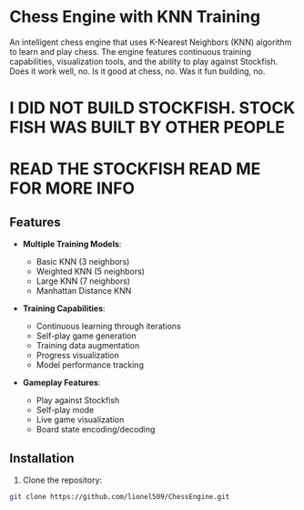 # Chess Engine with KNN Training

An intelligent chess engine that uses K-Nearest Neighbors (KNN) algorithm to learn and play chess. The engine features continuous training capabilities, visualization tools, and the ability to play against Stockfish.
Does it work well, no.
Is it good at chess, no. 
Was it fun building, no. 

# I DID NOT BUILD STOCKFISH. STOCK FISH WAS BUILT BY OTHER PEOPLE 
# READ THE STOCKFISH READ ME FOR MORE INFO

## Features

- **Multiple Training Models**:
  - Basic KNN (3 neighbors)
  - Weighted KNN (5 neighbors)
  - Large KNN (7 neighbors)
  - Manhattan Distance KNN

- **Training Capabilities**:
  - Continuous learning through iterations
  - Self-play game generation
  - Training data augmentation
  - Progress visualization
  - Model performance tracking

- **Gameplay Features**:
  - Play against Stockfish
  - Self-play mode
  - Live game visualization
  - Board state encoding/decoding

## Installation

1. Clone the repository:

```bash
git clone https://github.com/lionel509/ChessEngine.git

